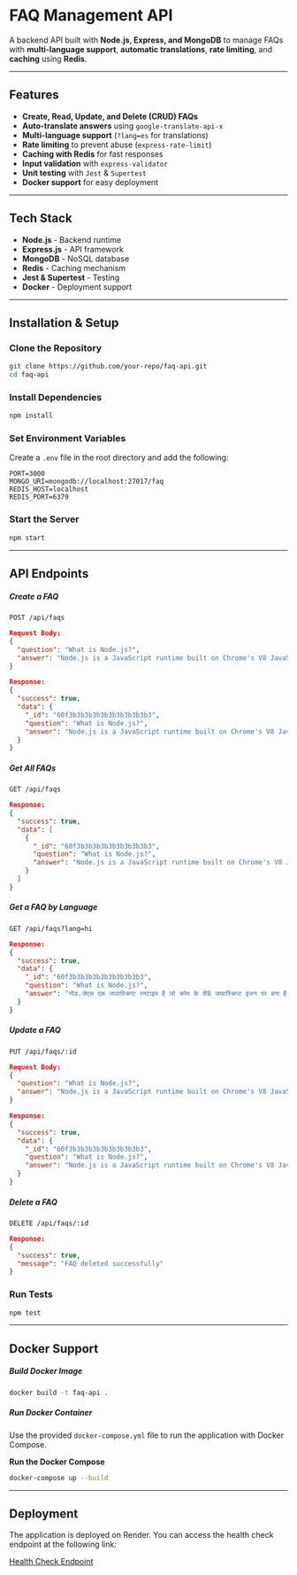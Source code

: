 # FAQ Management API

A backend API built with **Node.js, Express, and MongoDB** to manage FAQs with **multi-language support**, **automatic translations**, **rate limiting**, and **caching** using **Redis**.

---

## Features

- **Create, Read, Update, and Delete (CRUD) FAQs**
- **Auto-translate answers** using `google-translate-api-x`
- **Multi-language support** (`?lang=es` for translations)
- **Rate limiting** to prevent abuse (`express-rate-limit`)
- **Caching with Redis** for fast responses
- **Input validation** with `express-validator`
- **Unit testing** with `Jest` & `Supertest`
- **Docker support** for easy deployment

---

## Tech Stack

- **Node.js** - Backend runtime
- **Express.js** - API framework
- **MongoDB** - NoSQL database
- **Redis** - Caching mechanism
- **Jest & Supertest** - Testing
- **Docker** - Deployment support

---

## Installation & Setup

### **Clone the Repository**

```sh
git clone https://github.com/your-repo/faq-api.git
cd faq-api
```

### **Install Dependencies**

```sh
npm install
```

### **Set Environment Variables**

Create a `.env` file in the root directory and add the following:

```env
PORT=3000
MONGO_URI=mongodb://localhost:27017/faq
REDIS_HOST=localhost
REDIS_PORT=6379
```

### **Start the Server**

```sh
npm start
```

---

## API Endpoints

##### **Create a FAQ**

```http
POST /api/faqs
```

```json
Request Body:
{
  "question": "What is Node.js?",
  "answer": "Node.js is a JavaScript runtime built on Chrome's V8 JavaScript engine."
}

Response:
{
  "success": true,
  "data": {
    "_id": "60f3b3b3b3b3b3b3b3b3b3b3",
    "question": "What is Node.js?",
    "answer": "Node.js is a JavaScript runtime built on Chrome's V8 JavaScript engine."
  }
}
```

##### **Get All FAQs**

```http
GET /api/faqs
```

```json
Response:
{
  "success": true,
  "data": [
    {
      "_id": "60f3b3b3b3b3b3b3b3b3b3",
      "question": "What is Node.js?",
      "answer": "Node.js is a JavaScript runtime built on Chrome's V8 JavaScript engine."
    }
  ]
}

```

##### **Get a FAQ by Language**

```http
GET /api/faqs?lang=hi
```

```json
Response:
{
  "success": true,
  "data": {
    "_id": "60f3b3b3b3b3b3b3b3b3b3",
    "question": "What is Node.js?",
    "answer": "नोड.जेएस एक जावास्क्रिप्ट रनटाइम है जो क्रोम के वी8 जावास्क्रिप्ट इंजन पर बना है।"
  }
}

```

##### **Update a FAQ**

```http
PUT /api/faqs/:id
```

```json
Request Body:
{
  "question": "What is Node.js?",
  "answer": "Node.js is a JavaScript runtime built on Chrome's V8 JavaScript engine."
}

Response:
{
  "success": true,
  "data": {
    "_id": "60f3b3b3b3b3b3b3b3b3b3",
    "question": "What is Node.js?",
    "answer": "Node.js is a JavaScript runtime built on Chrome's V8 JavaScript engine."
  }
}
```

##### **Delete a FAQ**

```http
DELETE /api/faqs/:id
```

```json
Response:
{
  "success": true,
  "message": "FAQ deleted successfully"
}
```

### Run Tests

```sh
npm test
```

---

## Docker Support

##### **Build Docker Image**

```sh
docker build -t faq-api .
```

##### **Run Docker Container**

Use the provided `docker-compose.yml` file to run the application with Docker Compose.

**Run the Docker Compose**

```sh
docker-compose up --build
```

---
## Deployment

The application is deployed on Render. You can access the health check endpoint at the following link:

[Health Check Endpoint](https://backend-bharatfd.onrender.com/api/healthcheck)

